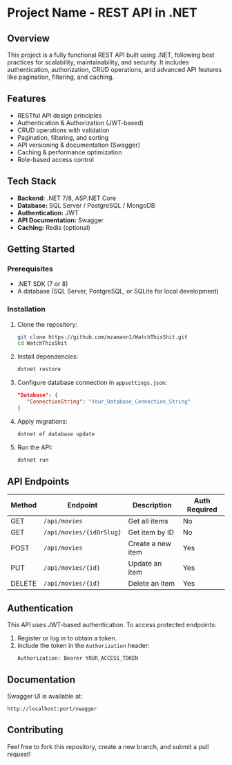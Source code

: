 # Project Name - REST API in .NET

## Overview
This project is a fully functional REST API built using .NET, following best practices for scalability, maintainability, and security. It includes authentication, authorization, CRUD operations, and advanced API features like pagination, filtering, and caching.

## Features
- RESTful API design principles
- Authentication & Authorization (JWT-based)
- CRUD operations with validation
- Pagination, filtering, and sorting
- API versioning & documentation (Swagger)
- Caching & performance optimization
- Role-based access control

## Tech Stack
- **Backend:** .NET 7/8, ASP.NET Core
- **Database:** SQL Server / PostgreSQL / MongoDB
- **Authentication:** JWT
- **API Documentation:** Swagger
- **Caching:** Redis (optional)

## Getting Started

### Prerequisites
- .NET SDK (7 or 8)
- A database (SQL Server, PostgreSQL, or SQLite for local development)

### Installation
1. Clone the repository:
   ```bash
   git clone https://github.com/mzamann1/WatchThisShit.git
   cd WatchThisShit
   ```
2. Install dependencies:
   ```bash
   dotnet restore
   ```
3. Configure database connection in `appsettings.json`:
   ```json
   "Database": {
      "ConnectionString": "Your_Database_Connection_String"
   }
   ```
4. Apply migrations:
   ```bash
   dotnet ef database update
   ```
5. Run the API:
   ```bash
   dotnet run
   ```

## API Endpoints

| Method | Endpoint                  | Description               | Auth Required |
|--------|---------------------------|---------------------------|---------------|
| GET    | `/api/movies`             | Get all items             | No            |
| GET    | `/api/movies/{idOrSlug}`  | Get item by ID            | No            |
| POST   | `/api/movies`             | Create a new item         | Yes           |
| PUT    | `/api/movies/{id}`        | Update an item            | Yes           |
| DELETE | `/api/movies/{id}`        | Delete an item            | Yes           |

## Authentication
This API uses JWT-based authentication. To access protected endpoints:
1. Register or log in to obtain a token.
2. Include the token in the `Authorization` header:
   ```http
   Authorization: Bearer YOUR_ACCESS_TOKEN
   ```

## Documentation
Swagger UI is available at:
```
http://localhost:port/swagger
```

## Contributing
Feel free to fork this repository, create a new branch, and submit a pull request!

